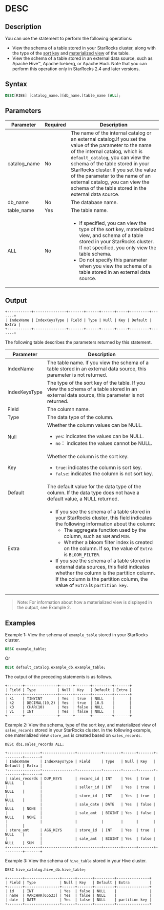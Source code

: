 # DESC

## Description

You can use the statement to perform the following operations:

- View the schema of a table stored in your StarRocks cluster, along with the type of the [sort key](https://docs.starrocks.com/en-us/latest/table_design/Sort_key) and [materialized view](https://docs.starrocks.com/en-us/latest/using_starrocks/Materialized_view) of the table.
- View the schema of a table stored in an external data source, such as Apache Hive™, Apache Iceberg, or Apache Hudi. Note that you can perform this operation only in StarRocks 2.4 and later versions.

## Syntax

```SQL
DESC[RIBE] [catalog_name.][db_name.]table_name [ALL];
```

## Parameters

| **Parameter** | **Required** | **Description**                                              |
| ------------- | ------------ | ------------------------------------------------------------ |
| catalog_name  | No           | The name of the internal catalog or an external catalog.If you set the value of the parameter to the name of the internal catalog, which is `default_catalog`, you can view the schema of the table stored in your StarRocks cluster.If you set the value of the parameter to the name of an external catalog, you can view the schema of the table stored in the external data source. |
| db_name       | No           | The database name.                                           |
| table_name    | Yes          | The table name.                                              |
| ALL           | No           | <ul><li>If specified, you can view the type of the sort key, materialized view, and schema of a table stored in your StarRocks cluster. If not specified, you only view the table schema. </li><li>Do not specify this parameter when you view the schema of a table stored in an external data source.</li></ul> |

## Output

```Plain
+-----------+---------------+-------+------+------+-----+---------+-------+
| IndexName | IndexKeysType | Field | Type | Null | Key | Default | Extra |
+-----------+---------------+-------+------+------+-----+---------+-------+
```

The following table describes the parameters returned by this statement.

| **Parameter** | **Description**                                              |
| ------------- | ------------------------------------------------------------ |
| IndexName     | The table name. If you view the schema of a table stored in an external data source, this parameter is not returned. |
| IndexKeysType | The type of the sort key of the table. If you view the schema of a table stored in an external data source, this parameter is not returned. |
| Field         | The column name.                                             |
| Type          | The data type of the column.                                 |
| Null          | Whether the column values can be NULL. <ul><li>`yes`: indicates the values can be NULL. </li><li>`no`： indicates the values cannot be NULL. </li></ul>|
| Key           | Whether the column is the sort key. <ul><li>`true`: indicates the column is sort key. </li><li>`false`: indicates the column is not sort key. </li></ul>|
| Default       | The default value for the data type of the column. If the data type does not have a default value, a NULL returned. |
| Extra         | <ul><li>If you see the schema of a table stored in your StarRocks cluster, this field indicates the following information about the column: <ul><li>The aggregate function used by the column, such as `SUM` and `MIN`. </li><li>Whether a bloom filter index is created on the column. If so, the value of `Extra` is `BLOOM_FILTER`. </li></ul></li><li>If you see the schema of a table stored in external data sources, this field indicates whether the column is the partition column. If the column is the partition column, the value of `Extra` is `partition key`. </li></ul>|

> Note: For information about how a materialized view is displayed in the output, see Example 2.

## Examples

Example 1: View the schema of `example_table` stored in your StarRocks cluster.

```SQL
DESC example_table;
```

Or

```SQL
DESC default_catalog.example_db.example_table;
```

The output of the preceding statements is as follows.

```Plain
+-------+---------------+------+-------+---------+-------+
| Field | Type          | Null | Key   | Default | Extra |
+-------+---------------+------+-------+---------+-------+
| k1    | TINYINT       | Yes  | true  | NULL    |       |
| k2    | DECIMAL(10,2) | Yes  | true  | 10.5    |       |
| k3    | CHAR(10)      | Yes  | false | NULL    |       |
| v1    | INT           | Yes  | false | NULL    |       |
+-------+---------------+------+-------+---------+-------+
```

Example 2: View the schema, type of the sort key, and materialized view of `sales_records` stored in your StarRocks cluster. In the following example, one materialized view `store_amt` is created based on `sales_records`.

```Plain
DESC db1.sales_records ALL;

+---------------+---------------+-----------+--------+------+-------+---------+-------+
| IndexName     | IndexKeysType | Field     | Type   | Null | Key   | Default | Extra |
+---------------+---------------+-----------+--------+------+-------+---------+-------+
| sales_records | DUP_KEYS      | record_id | INT    | Yes  | true  | NULL    |       |
|               |               | seller_id | INT    | Yes  | true  | NULL    |       |
|               |               | store_id  | INT    | Yes  | true  | NULL    |       |
|               |               | sale_date | DATE   | Yes  | false | NULL    | NONE  |
|               |               | sale_amt  | BIGINT | Yes  | false | NULL    | NONE  |
|               |               |           |        |      |       |         |       |
| store_amt     | AGG_KEYS      | store_id  | INT    | Yes  | true  | NULL    |       |
|               |               | sale_amt  | BIGINT | Yes  | false | NULL    | SUM   |
+---------------+---------------+-----------+--------+------+-------+---------+-------+
```

Example 3: View the schema of `hive_table` stored in your Hive cluster.

```Plain
DESC hive_catalog.hive_db.hive_table;

+-------+----------------+------+-------+---------+---------------+ 
| Field | Type           | Null | Key   | Default | Extra         | 
+-------+----------------+------+-------+---------+---------------+ 
| id    | INT            | Yes  | false | NULL    |               | 
| name  | VARCHAR(65533) | Yes  | false | NULL    |               | 
| date  | DATE           | Yes  | false | NULL    | partition key | 
+-------+----------------+------+-------+---------+---------------+
```
